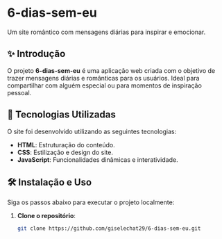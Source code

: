 # 6-dias-sem-eu

Um site romântico com mensagens diárias para inspirar e emocionar.

## ✨ Introdução

O projeto **6-dias-sem-eu** é uma aplicação web criada com o objetivo de trazer mensagens diárias e românticas para os usuários. Ideal para compartilhar com alguém especial ou para momentos de inspiração pessoal.

## 🚀 Tecnologias Utilizadas

O site foi desenvolvido utilizando as seguintes tecnologias:

- **HTML**: Estruturação do conteúdo.
- **CSS**: Estilização e design do site.
- **JavaScript**: Funcionalidades dinâmicas e interatividade.

## 🛠️ Instalação e Uso

Siga os passos abaixo para executar o projeto localmente:

1. **Clone o repositório**:
   ```bash
   git clone https://github.com/giselechat29/6-dias-sem-eu.git

